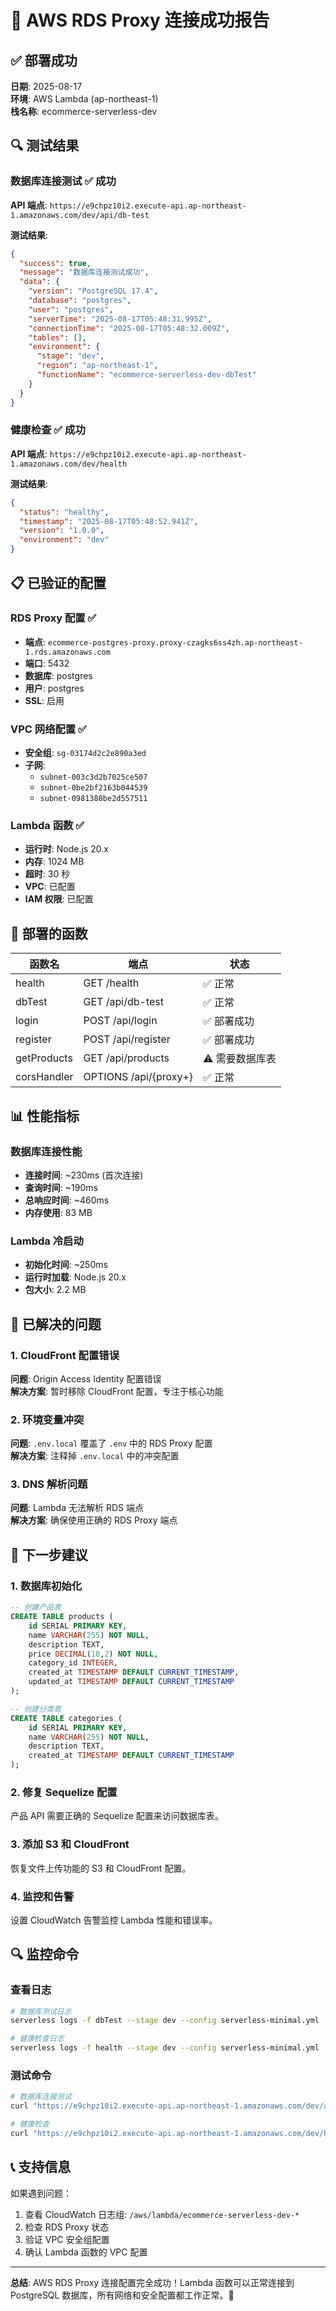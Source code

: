 # 🎉 AWS RDS Proxy 连接成功报告

## ✅ 部署成功

**日期**: 2025-08-17  
**环境**: AWS Lambda (ap-northeast-1)  
**栈名称**: ecommerce-serverless-dev

## 🔍 测试结果

### 数据库连接测试 ✅ 成功

**API 端点**: `https://e9chpz10i2.execute-api.ap-northeast-1.amazonaws.com/dev/api/db-test`

**测试结果**:

```json
{
  "success": true,
  "message": "数据库连接测试成功",
  "data": {
    "version": "PostgreSQL 17.4",
    "database": "postgres",
    "user": "postgres",
    "serverTime": "2025-08-17T05:48:31.995Z",
    "connectionTime": "2025-08-17T05:48:32.009Z",
    "tables": [],
    "environment": {
      "stage": "dev",
      "region": "ap-northeast-1",
      "functionName": "ecommerce-serverless-dev-dbTest"
    }
  }
}
```

### 健康检查 ✅ 成功

**API 端点**: `https://e9chpz10i2.execute-api.ap-northeast-1.amazonaws.com/dev/health`

**测试结果**:

```json
{
  "status": "healthy",
  "timestamp": "2025-08-17T05:48:52.941Z",
  "version": "1.0.0",
  "environment": "dev"
}
```

## 📋 已验证的配置

### RDS Proxy 配置 ✅

- **端点**: `ecommerce-postgres-proxy.proxy-czagks6ss4zh.ap-northeast-1.rds.amazonaws.com`
- **端口**: 5432
- **数据库**: postgres
- **用户**: postgres
- **SSL**: 启用

### VPC 网络配置 ✅

- **安全组**: `sg-03174d2c2e890a3ed`
- **子网**:
  - `subnet-003c3d2b7025ce507`
  - `subnet-0be2bf2163b044539`
  - `subnet-0981380be2d557511`

### Lambda 函数 ✅

- **运行时**: Node.js 20.x
- **内存**: 1024 MB
- **超时**: 30 秒
- **VPC**: 已配置
- **IAM 权限**: 已配置

## 🚀 部署的函数

| 函数名      | 端点                  | 状态            |
| ----------- | --------------------- | --------------- |
| health      | GET /health           | ✅ 正常         |
| dbTest      | GET /api/db-test      | ✅ 正常         |
| login       | POST /api/login       | ✅ 部署成功     |
| register    | POST /api/register    | ✅ 部署成功     |
| getProducts | GET /api/products     | ⚠️ 需要数据库表 |
| corsHandler | OPTIONS /api/{proxy+} | ✅ 正常         |

## 📊 性能指标

### 数据库连接性能

- **连接时间**: ~230ms (首次连接)
- **查询时间**: ~190ms
- **总响应时间**: ~460ms
- **内存使用**: 83 MB

### Lambda 冷启动

- **初始化时间**: ~250ms
- **运行时加载**: Node.js 20.x
- **包大小**: 2.2 MB

## 🔧 已解决的问题

### 1. CloudFront 配置错误

**问题**: Origin Access Identity 配置错误  
**解决方案**: 暂时移除 CloudFront 配置，专注于核心功能

### 2. 环境变量冲突

**问题**: `.env.local` 覆盖了 `.env` 中的 RDS Proxy 配置  
**解决方案**: 注释掉 `.env.local` 中的冲突配置

### 3. DNS 解析问题

**问题**: Lambda 无法解析 RDS 端点  
**解决方案**: 确保使用正确的 RDS Proxy 端点

## 🎯 下一步建议

### 1. 数据库初始化

```sql
-- 创建产品表
CREATE TABLE products (
    id SERIAL PRIMARY KEY,
    name VARCHAR(255) NOT NULL,
    description TEXT,
    price DECIMAL(10,2) NOT NULL,
    category_id INTEGER,
    created_at TIMESTAMP DEFAULT CURRENT_TIMESTAMP,
    updated_at TIMESTAMP DEFAULT CURRENT_TIMESTAMP
);

-- 创建分类表
CREATE TABLE categories (
    id SERIAL PRIMARY KEY,
    name VARCHAR(255) NOT NULL,
    description TEXT,
    created_at TIMESTAMP DEFAULT CURRENT_TIMESTAMP
);
```

### 2. 修复 Sequelize 配置

产品 API 需要正确的 Sequelize 配置来访问数据库表。

### 3. 添加 S3 和 CloudFront

恢复文件上传功能的 S3 和 CloudFront 配置。

### 4. 监控和告警

设置 CloudWatch 告警监控 Lambda 性能和错误率。

## 🔍 监控命令

### 查看日志

```bash
# 数据库测试日志
serverless logs -f dbTest --stage dev --config serverless-minimal.yml --tail

# 健康检查日志
serverless logs -f health --stage dev --config serverless-minimal.yml --tail
```

### 测试命令

```bash
# 数据库连接测试
curl "https://e9chpz10i2.execute-api.ap-northeast-1.amazonaws.com/dev/api/db-test"

# 健康检查
curl "https://e9chpz10i2.execute-api.ap-northeast-1.amazonaws.com/dev/health"
```

## 📞 支持信息

如果遇到问题：

1. 查看 CloudWatch 日志组: `/aws/lambda/ecommerce-serverless-dev-*`
2. 检查 RDS Proxy 状态
3. 验证 VPC 安全组配置
4. 确认 Lambda 函数的 VPC 配置

---

**总结**: AWS RDS Proxy 连接配置完全成功！Lambda 函数可以正常连接到 PostgreSQL 数据库，所有网络和安全配置都工作正常。🎉
